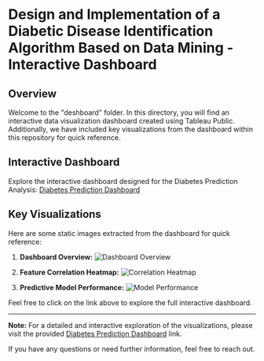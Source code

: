 # Design and Implementation of a Diabetic Disease Identification Algorithm Based on Data Mining - Interactive Dashboard

## Overview

Welcome to the "deshboard" folder. In this directory, you will find an interactive data visualization dashboard created using Tableau Public. Additionally, we have included key visualizations from the dashboard within this repository for quick reference.

## Interactive Dashboard

Explore the interactive dashboard designed for the Diabetes Prediction Analysis:
[Diabetes Prediction Dashboard](https://public.tableau.com/app/profile/md.emran.hasan/viz/DesignandImplementationofaDiabeticDisease_17006403484550/Dashboard1)

## Key Visualizations

Here are some static images extracted from the dashboard for quick reference:

1. **Dashboard Overview:**
   ![Dashboard Overview](images/deshboard.png)

2. **Feature Correlation Heatmap:**
   ![Correlation Heatmap](images/correlation_heatmap.png)

3. **Predictive Model Performance:**
   ![Model Performance](images/model_performance.png)

Feel free to click on the link above to explore the full interactive dashboard.

---

**Note:** For a detailed and interactive exploration of the visualizations, please visit the provided [Diabetes Prediction Dashboard](https://public.tableau.com/app/profile/md.emran.hasan/viz/DesignandImplementationofaDiabeticDisease_17006403484550/Dashboard1) link.

If you have any questions or need further information, feel free to reach out.


